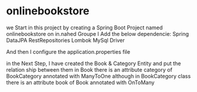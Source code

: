 # onlinebookstore
we Start in this project by creating a Spring Boot Project named onlinebookstore on in.nahed Groupe
I Add the below dependencie:
Spring DataJPA
RestRepositories
Lombok
MySql Driver

And then I configure the application.properties file

in the Next Step,
I have created the Book & Category Entity and put the relation ship between them 
in Book there is an attribute category of BookCategory annotated with ManyToOne 
although in BookCategory class there is an attribute book of Book annotated with OnToMany 
